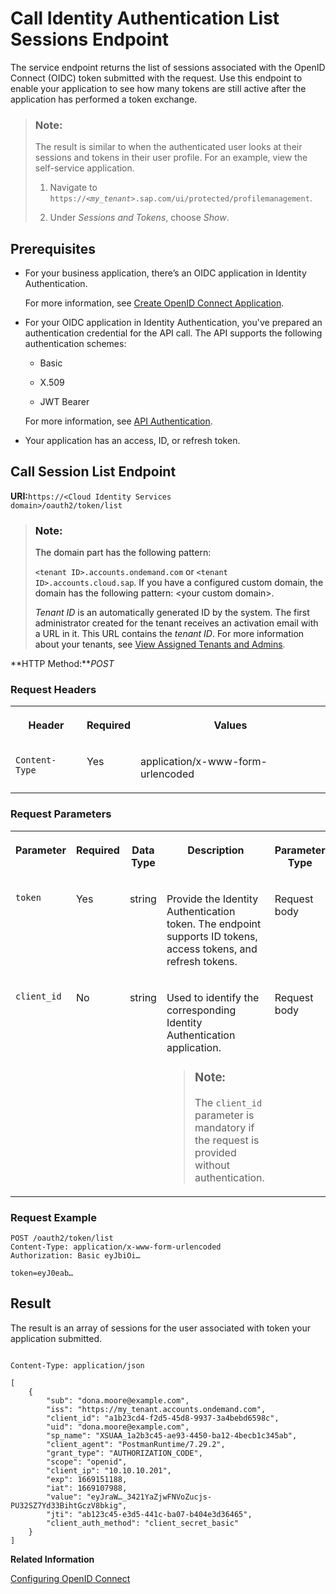 <!-- loiodaf7e449865641f99b57b21b1653b821 -->

# Call Identity Authentication List Sessions Endpoint

The service endpoint returns the list of sessions associated with the OpenID Connect \(OIDC\) token submitted with the request. Use this endpoint to enable your application to see how many tokens are still active after the application has performed a token exchange.



> ### Note:  
> The result is similar to when the authenticated user looks at their sessions and tokens in their user profile. For an example, view the self-service application.
> 
> 1.  Navigate to <code>https://<i class="varname">&lt;my_tenant&gt;</i>.sap.com/ui/protected/profilemanagement</code>.
> 
> 2.  Under *Sessions and Tokens*, choose *Show*.



<a name="loiodaf7e449865641f99b57b21b1653b821__section_m3q_bhz_rfb"/>

## Prerequisites

-   For your business application, there’s an OIDC application in Identity Authentication.

    For more information, see [Create OpenID Connect Application](create-openid-connect-application-62fb1c3.md).

-   For your OIDC application in Identity Authentication, you've prepared an authentication credential for the API call. The API supports the following authentication schemes:

    -   Basic

    -   X.509

    -   JWT Bearer


    For more information, see [API Authentication](api-authentication-9d200d5.md).

-   Your application has an access, ID, or refresh token.




<a name="loiodaf7e449865641f99b57b21b1653b821__section_unk_zjw_wsb"/>

## **Call Session List Endpoint**

**URI:**<code>https://&lt;Cloud Identity Services domain&gt;/oauth2/token/list</code>

> ### Note:  
> The domain part has the following pattern:
> 
> `<tenant ID>.accounts.ondemand.com` or `<tenant ID>.accounts.cloud.sap`. If you have a configured custom domain, the domain has the following pattern: <your custom domain\>.
> 
> *Tenant ID* is an automatically generated ID by the system. The first administrator created for the tenant receives an activation email with a URL in it. This URL contains the *tenant ID*. For more information about your tenants, see [View Assigned Tenants and Admins](../view-assigned-tenants-and-admins-f56e6f2.md).

**HTTP Method:***POST*



### Request Headers


<table>
<tr>
<th valign="top">

Header

</th>
<th valign="top">

Required

</th>
<th valign="top">

Values

</th>
</tr>
<tr>
<td valign="top">

`Content-Type`

</td>
<td valign="top">

Yes

</td>
<td valign="top">

application/x-www-form-urlencoded

</td>
</tr>
</table>



### Request Parameters


<table>
<tr>
<th valign="top">

Parameter

</th>
<th valign="top">

Required

</th>
<th valign="top">

Data Type

</th>
<th valign="top">

Description

</th>
<th valign="top">

Parameter Type

</th>
</tr>
<tr>
<td valign="top">

`token`

</td>
<td valign="top">

Yes

</td>
<td valign="top">

string

</td>
<td valign="top">

Provide the Identity Authentication token. The endpoint supports ID tokens, access tokens, and refresh tokens.

</td>
<td valign="top">

Request body

</td>
</tr>
<tr>
<td valign="top">

`client_id`

</td>
<td valign="top">

No

</td>
<td valign="top">

string

</td>
<td valign="top">

Used to identify the corresponding Identity Authentication application.

> ### Note:  
> The `client_id` parameter is mandatory if the request is provided without authentication.



</td>
<td valign="top">

Request body

</td>
</tr>
</table>



### Request Example

```
POST /oauth2/token/list
Content-Type: application/x-www-form-urlencoded
Authorization: Basic eyJbiOi…
 
token=eyJ0eab…
```



## **Result**

The result is an array of sessions for the user associated with token your application submitted.

```
	
Content-Type: application/json
 
[
    {
        "sub": "dona.moore@example.com",
        "iss": "https://my_tenant.accounts.ondemand.com",
        "client_id": "a1b23cd4-f2d5-45d8-9937-3a4bebd6598c",
        "uid": "dona.moore@example.com",
        "sp_name": "XSUAA_1a2b3c45-ae93-4450-ba12-4becb1c345ab",
        "client_agent": "PostmanRuntime/7.29.2",
        "grant_type": "AUTHORIZATION_CODE",
        "scope": "openid",
        "client_ip": "10.10.10.201",
        "exp": 1669151188,
        "iat": 1669107988,
        "value": "eyJraW…_3421YaZjwFNVoZucjs-PU32SZ7Yd33BihtGczV8bkig",
        "jti": "ab123c45-e3d5-441c-ba07-b404e3d36465",
        "client_auth_method": "client_secret_basic"
    }
]
```

**Related Information**  


[Configuring OpenID Connect](configuring-openid-connect-a789c9c.md "You can use Identity Authentication for authentication in OpenID Connect protected applications.")

